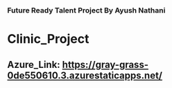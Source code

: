 ### Future Ready Talent Project By Ayush Nathani
# Clinic_Project
## Azure_Link: https://gray-grass-0de550610.3.azurestaticapps.net/
